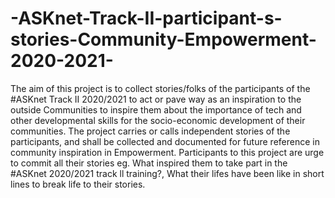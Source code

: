 # -ASKnet-Track-II-participant-s-stories-Community-Empowerment-2020-2021-
The aim of this project is to collect stories/folks of the participants of the #ASKnet Track II 2020/2021 to act or pave way as an inspiration to the outside Communities to inspire them about the importance of tech and other developmental skills for the socio-economic development of their communities.
The project carries or calls independent stories of the participants, and shall be collected and documented for future reference in community inspiration in Empowerment.
Participants to this project are urge to commit all their stories eg. What inspired them to take part in the #ASKnet 2020/2021 track ll training?, What their lifes have been like in short lines to break life to their stories.
